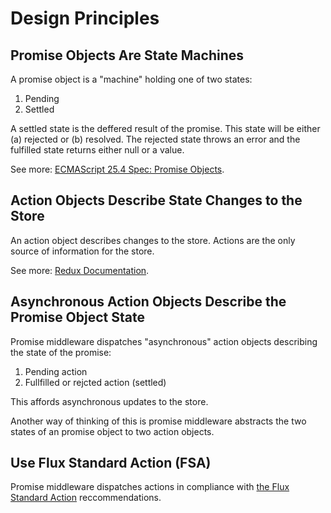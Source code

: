 # Design Principles

## Promise Objects Are State Machines

A promise object is a "machine" holding one of two states:

1. Pending
2. Settled

A settled state is the deffered result of the promise. This state will be either \(a\) rejected or \(b\) resolved. The rejected state throws an error and the fulfilled state returns either null or a value.

See more: [ECMAScript 25.4 Spec: Promise Objects](https://www.ecma-international.org/ecma-262/6.0/#sec-promise-objects).

## Action Objects Describe State Changes to the Store

An action object describes changes to the store. Actions are the only source of information for the store.

See more: [Redux Documentation](http://redux.js.org/docs/basics/Actions.html).

## Asynchronous Action Objects Describe the Promise Object State

Promise middleware dispatches "asynchronous" action objects describing the state of the promise:

1. Pending action
2. Fullfilled or rejcted action \(settled\)

This affords asynchronous updates to the store.

Another way of thinking of this is promise middleware abstracts the two states of an promise object to two action objects.

## Use Flux Standard Action \(FSA\)

Promise middleware dispatches actions in compliance with [the Flux Standard Action](https://github.com/acdlite/flux-standard-action) reccommendations.

